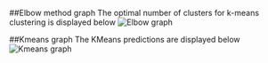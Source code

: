 ##Elbow method graph
 The optimal number of clusters for k-means clustering is displayed below
![Elbow graph](./inertia.png)

##Kmeans graph
The KMeans predictions are displayed below
![Kmeans graph](./kmeans.png)
